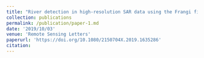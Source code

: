 ```yaml
---
title: "River detection in high-resolution SAR data using the Frangi filter and shearlet features"
collection: publications
permalink: /publication/paper-1.md
date: '2019/10/03'
venue: 'Remote Sensing Letters'
paperurl: 'https://doi.org/10.1080/2150704X.2019.1635286'
citation: 
---
```



